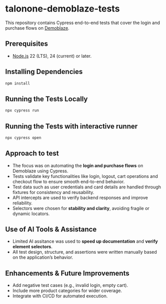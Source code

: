# talonone-demoblaze-tests

This repository contains Cypress end-to-end tests that cover the login and purchase flows on [Demoblaze](https://www.demoblaze.com).

## Prerequisites

- [Node.js](https://nodejs.org/) 22 (LTS), 24 (current) or later.

## Installing Dependencies

```bash
npm install
```

## Running the Tests Locally

```bash
npx cypress run
```

## Running the Tests with interactive runner

```bash
npx cypress open
```

## Approach to test

- The focus was on automating the **login and  purchase flows** on Demoblaze using Cypress.  
- Tests validate key functionalities like login, logout, cart operations and checkout flow to ensure smooth end-to-end behavior.  
- Test data such as user credentials and card details are handled through fixtures for consistency and reusability.  
- API intercepts are used to verify backend responses and improve reliability.  
- Selectors were chosen for **stability and clarity**, avoiding fragile or dynamic locators.

## Use of AI Tools & Assistance

- Limited AI assitance was used to **speed up documentation** and **verify element selectors**.  
- All test design, structure, and assertions were written manually based on the application’s behavior.

## Enhancements & Future Improvements

- Add negative test cases (e.g., invalid login, empty cart).  
- Include more product categories for wider coverage.  
- Integrate with CI/CD for automated execution.
